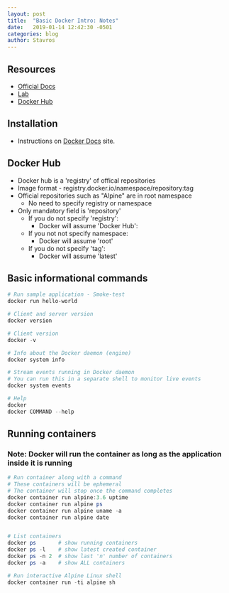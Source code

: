 ```yaml
---
layout: post
title:  "Basic Docker Intro: Notes"
date:   2019-01-14 12:42:30 -0501
categories: blog
author: Stavros
---
```


## Resources

- [Official Docs](https://docs.docker.com)
- [Lab](https://labs.play-with-docker.com/)
- [Docker Hub](https://hub.docker.com/)

## Installation

- Instructions on [Docker Docs](https://docs.docker.com) site.

## Docker Hub

- Docker hub is a 'registry' of offical repositories
- Image format - registry.docker.io/namespace/repository:tag
- Official repositories such as "Alpine" are in root namespace
  - No need to specify registry or namespace
- Only mandatory field is 'repository'
  - If you do not specify 'registry':
    - Docker will assume 'Docker Hub':
  - If you not not specify namespace:
    - Docker will assume 'root'
  - If you do not specify 'tag':
    - Docker will assume 'latest'

## Basic informational commands

```powershell
# Run sample application - Smoke-test
docker run hello-world

# Client and server version
docker version

# Client version
docker -v

# Info about the Docker daemon (engine)
docker system info

# Stream events running in Docker daemon
# You can run this in a separate shell to monitor live events
docker system events

# Help
docker
docker COMMAND --help

```

## Running containers

### Note: Docker will run the container as long as the application inside it is running

```powershell
# Run container along with a command
# These containers will be ephemeral
# The container will stop once the command completes
docker container run alpine:3.6 uptime
docker container run alpine ps
docker container run alpine uname -a
docker container run alpine date


# List containers
docker ps       # show running containers
docker ps -l    # show latest created container
docker ps -n 2  # show last 'n' number of containers
docker ps -a    # show ALL containers

# Run interactive Alpine Linux shell
docker container run -ti alpine sh

```
